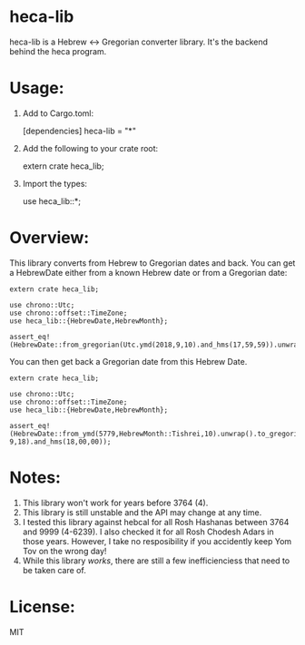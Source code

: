# heca-lib

heca-lib is a Hebrew <-> Gregorian converter library. It's the backend behind the heca program. 


# Usage:

1. Add to Cargo.toml:

    [dependencies]
    heca-lib = "*"

2. Add the following to your crate root:

    extern crate heca_lib;

3. Import the types:

    use heca_lib::*;

# Overview:

This library converts from Hebrew to Gregorian dates and back. You can get a HebrewDate either from a known Hebrew date or from a Gregorian date:

    extern crate heca_lib;
    
    use chrono::Utc;
    use chrono::offset::TimeZone;
    use heca_lib::{HebrewDate,HebrewMonth};
    
    assert_eq!(HebrewDate::from_gregorian(Utc.ymd(2018,9,10).and_hms(17,59,59)).unwrap(),HebrewDate::from_ymd(5779,HebrewMonth::Tishrei,1).unwrap());

You can then get back a Gregorian date from this Hebrew Date.

    extern crate heca_lib;
    
    use chrono::Utc;
    use chrono::offset::TimeZone;
    use heca_lib::{HebrewDate,HebrewMonth};
    
    assert_eq!(HebrewDate::from_ymd(5779,HebrewMonth::Tishrei,10).unwrap().to_gregorian(),Utc.ymd(2018, 9,18).and_hms(18,00,00));
    
# Notes:

1. This library won't work for years before 3764 (4).
2. This library is still unstable and the API may change at any time.
3. I tested this library against hebcal for all Rosh Hashanas between 3764 and 9999 (4-6239). I also checked it for all Rosh Chodesh Adars in those years. However, I take no resposibility if you accidently keep Yom Tov on the wrong day!
4. While this library _works_, there are still a few inefficienciess that need to be taken care of. 

# License:

MIT
